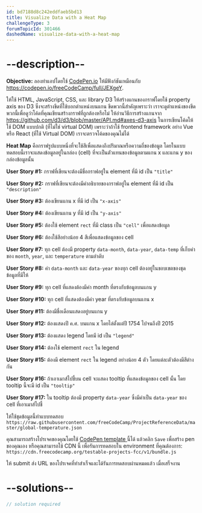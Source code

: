 ```yaml
---
id: bd7188d8c242eddfaeb5bd13
title: Visualize Data with a Heat Map
challengeType: 3
forumTopicId: 301466
dashedName: visualize-data-with-a-heat-map
---
```


# --description--

**Objective:** ลองทำแอปโดยใช้ [CodePen.io](https://codepen.io) ให้มีฟังก์ชันเหมือนกับ <https://codepen.io/freeCodeCamp/full/JEXgeY>.

ให้ใช้ HTML, JavaScript, CSS, และ library D3 
ให้สร้างแกนของกราฟโดยใช้ property axis ของ D3 ซึ่งจะสร้างขีดที่ใช้บอกตำแหน่งบนแกน ขีดพวกนี้สำคัญเพราะว่า เราจะดูตำแหน่งของขีดพวกนี้เพื่อดูว่าโค้ดที่คุณเขียนสร้างกราฟที่ถูกต้องหรือไม่ 
ให้อ่านวิธีการสร้างแกนจาก <https://github.com/d3/d3/blob/master/API.md#axes-d3-axis>
ในการเขียนโค้ดให้ใช้ DOM แบบปกติ (ที่ไม่ใช่ virtual DOM) เพราะว่าถ้าใช้ frontend framework อย่าง Vue หรือ React (ที่ใช้ Virtual DOM) เราจะตรวจโค้ดของคุณไม่ได้

**Heat Map** คือกราฟรูปแบบหนึ่งที่จะใช้สีเพื่อแสดงถึงปริมาณหรือความถี่ของข้อมูล โดยในแบบทดสอบนี้เราจะแสดงข้อมูลอยู่ในกล่อง (cell) ที่จะเป็นตัวแทนของข้อมูลตามแกน x และแกน y ของกล่องข้อมูลนั้น

**User Story #1:** กราฟที่เขียนจะต้องมีชื่อกราฟอยู่ใน element ที่มี id เป็น `"title"`

**User Story #2:** กราฟที่เขียนจะต้องมีคำอธิบายของกราฟอยู่ใน element ที่มี id เป็น `"description"`

**User Story #3:** ต้องเขียนแกน x ที่มี id เป็น `"x-axis"`

**User Story #4:** ต้องเขียนแกน y ที่มี id เป็น `"y-axis"`

**User Story #5:** ต้องใช้ element `rect` ที่มี class เป็น `"cell"` เพื่อแสดงข้อมูล

**User Story #6:** ต้องใช้สีอย่างน้อย 4 สีเพื่อแสดงข้อมูลของ cell

**User Story #7:** ทุก cell ต้องมี property `data-month`, `data-year`, `data-temp` ที่เก็บค่าของ `month`, `year`, และ `temperature` ตามลำดับ

**User Story #8:** ค่า `data-month` และ `data-year` ของทุก cell ต้องอยู่ในขอบเขตของชุดข้อมูลที่มีให้

**User Story #9:** ทุก cell ที่แสดงต้องมีค่า month ที่ตรงกับข้อมูลบนแกน y

**User Story #10:** ทุก cell ที่แสดงต้องมีค่า year ที่ตรงกับข้อมูลบนแกน x

**User Story #11:** ต้องมีชื่อเดือนแสดงอยู่บนแกน y

**User Story #12:** ต้องแสดงปี ค.ศ. บนแกน x โดยไล่ตั้งแต่ปี 1754 ไปจนถึงปี 2015

**User Story #13:** ต้องแสดง legend โดยมี id เป็น `"legend"`

**User Story #14:** ต้องใช้ element `rect` ใน legend

**User Story #15:** ต้องมี element `rect` ใน legend อย่างน้อย 4 ตัว โดยแต่ละตัวต้องมีสีต่างกัน

**User Story #16:** ถ้าเอาเมาส์ไปชี้บน cell จะแสดง tooltip ที่แสดงข้อมูลของ cell นั้น โดย tooltip นี้จะมี id เป็น `"tooltip"` 

**User Story #17:** ใน tooltip ต้องมี property `data-year` ซึ่งมีค่าเป็น `data-year` ของ cell ที่เอาเมาส์ไปชี้

ให้ใช้ชุดข้อมูลนี้ทำแบบทดสอบ  `https://raw.githubusercontent.com/freeCodeCamp/ProjectReferenceData/master/global-temperature.json`

คุณสามารถสร้างโปรเจคของคุณโดยใช้ <a href='https://codepen.io/pen?template=MJjpwO' target='_blank' rel='nofollow'> CodePen template </a> นี้ได้ แล้วคลิก `Save` เพื่อสร้าง pen ของคุณเอง หรือคุณสามารถใช้ CDN นี้ เพื่อรันการทดสอบใน environment ที่คุณต้องการ: `https://cdn.freecodecamp.org/testable-projects-fcc/v1/bundle.js`

ให้ submit ส่ง URL ของโปรเจคที่ทำสำเร็จและได้รันการทดสอบผ่านหมดแล้ว เมื่อเสร็จงาน

# --solutions--

```js
// solution required
```
